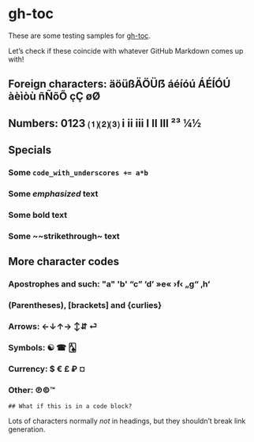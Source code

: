 # gh-toc

These are some testing samples for [gh-toc](https://moonbase59.github.io/gh-toc/).

Let’s check if these coincide with whatever GitHub Markdown comes up with!

## Foreign characters: äöüßÄÖÜẞ áéíóú ÁÉÍÓÚ àèìòù ñÑõÕ çÇ øØ
## Numbers: 0123 ⑴⑵⑶ ⅰ ⅱ ⅲ Ⅰ Ⅱ Ⅲ ²³ ¼½

## Specials
### Some `code_with_underscores += a*b`
### Some _emphasized_ text
### Some **bold** text
### Some ~~strikethrough~ text

## More character codes
### Apostrophes and such: "a" 'b' “c” ‘d’ »e« ›f‹ „g“ ‚h‘
### (Parentheses), [brackets] and {curlies}
### Arrows: ←↓↑→ ↕⇵ ⏎
### Symbols: ☯ ☎ 🂡
### Currency: $ € £ ₽ ¤
### Other: ℗©™

```
## What if this is in a code block?
```

Lots of characters normally _not_ in headings, but they shouldn’t break link generation.
